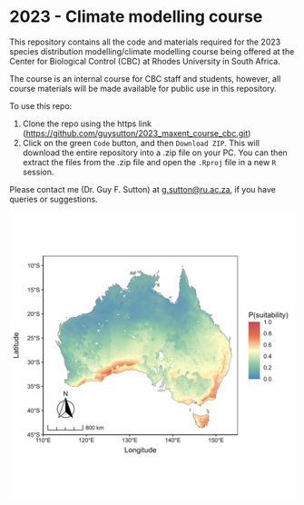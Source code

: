 # 2023 - Climate modelling course 

This repository contains all the code and materials required for the 2023 species distribution modelling/climate modelling course being offered at the Center for Biological Control (CBC) at Rhodes University in South Africa. 

The course is an internal course for CBC staff and students, however, all course materials will be made available for public use in this repository. 

To use this repo:
1. Clone the repo using the https link (https://github.com/guysutton/2023_maxent_course_cbc.git)
2. Click on the green `Code` button, and then `Download ZIP`. This will download the entire repository into a .zip file on your PC. You can then extract the files from the .zip file and open the `.Rproj` file in a new `R` session. 

Please contact me (Dr. Guy F. Sutton) at g.sutton@ru.ac.za, if you have queries or suggestions. 

![](https://github.com/guysutton/2023_maxent_course_cbc/blob/main/models/optimal_model_senecio_madagascariensis/maxent_prediction.png)